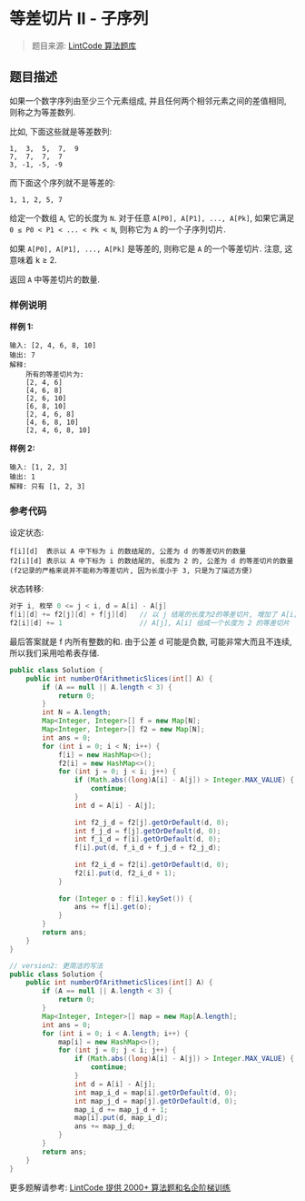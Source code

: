 # 等差切片 II - 子序列
 > 题目来源: [LintCode 算法题库](https://www.lintcode.com/problem/arithmetic-slices-ii-subsequence/?utm_source=sc-github-wzz)
 ## 题目描述
 如果一个数字序列由至少三个元素组成, 并且任何两个相邻元素之间的差值相同, 则称之为等差数列.

比如, 下面这些就是等差数列:
```
1,  3,  5,  7,  9
7,  7,  7,  7
3, -1, -5, -9
```
而下面这个序列就不是等差的:
```
1, 1, 2, 5, 7
```

给定一个数组 `A`, 它的长度为 `N`. 对于任意 `A[P0], A[P1], ..., A[Pk]`, 如果它满足 `0 ≤ P0 < P1 < ... < Pk < N`, 则称它为 `A` 的一个子序列切片.

如果 `A[P0], A[P1], ..., A[Pk]` 是等差的, 则称它是 `A` 的一个等差切片. 注意, 这意味着 k ≥ 2.

返回 `A` 中等差切片的数量.
 ### 样例说明
 **样例 1:**

```
输入: [2, 4, 6, 8, 10]
输出: 7
解释: 
    所有的等差切片为:
    [2, 4, 6] 
    [4, 6, 8] 
    [2, 6, 10]
    [6, 8, 10]
    [2, 4, 6, 8]
    [4, 6, 8, 10]
    [2, 4, 6, 8, 10]
```

**样例 2:**

```
输入: [1, 2, 3]
输出: 1
解释: 只有 [1, 2, 3]
```
 ### 参考代码
 设定状态:

```
f[i][d]  表示以 A 中下标为 i 的数结尾的, 公差为 d 的等差切片的数量
f2[i][d] 表示以 A 中下标为 i 的数结尾的, 长度为 2 的, 公差为 d 的等差切片的数量
(f2记录的严格来说并不能称为等差切片, 因为长度小于 3, 只是为了描述方便)
```

状态转移:

```C++
对于 i, 枚举 0 <= j < i, d = A[i] - A[j]
f[i][d] += f2[j][d] + f[j][d]   // 以 j 结尾的长度为2的等差切片, 增加了 A[i] 就会变成真正的等差切片
f2[i][d] += 1                   // A[j], A[i] 组成一个长度为 2 的等差切片
```

最后答案就是 f 内所有整数的和. 由于公差 d 可能是负数, 可能非常大而且不连续, 所以我们采用哈希表存储.
```java
public class Solution {
    public int numberOfArithmeticSlices(int[] A) {
        if (A == null || A.length < 3) {
            return 0;
        }
        int N = A.length;
        Map<Integer, Integer>[] f = new Map[N];
        Map<Integer, Integer>[] f2 = new Map[N];
        int ans = 0;
        for (int i = 0; i < N; i++) {
            f[i] = new HashMap<>();
            f2[i] = new HashMap<>();
            for (int j = 0; j < i; j++) {
                if (Math.abs((long)A[i] - A[j]) > Integer.MAX_VALUE) {
                    continue;
                }
                int d = A[i] - A[j];
                
                int f2_j_d = f2[j].getOrDefault(d, 0);
                int f_j_d = f[j].getOrDefault(d, 0);
                int f_i_d = f[i].getOrDefault(d, 0);
                f[i].put(d, f_i_d + f_j_d + f2_j_d);
                
                int f2_i_d = f2[i].getOrDefault(d, 0);
                f2[i].put(d, f2_i_d + 1);
            }
            
            for (Integer o : f[i].keySet()) {
                ans += f[i].get(o);
            }
        }
        return ans;
    }
}

// version2: 更简洁的写法
public class Solution {
    public int numberOfArithmeticSlices(int[] A) {
        if (A == null || A.length < 3) {
            return 0;
        }
        Map<Integer, Integer>[] map = new Map[A.length];
        int ans = 0;
        for (int i = 0; i < A.length; i++) {
            map[i] = new HashMap<>();
            for (int j = 0; j < i; j++) {
                if (Math.abs((long)A[i] - A[j]) > Integer.MAX_VALUE) {
                    continue;
                }
                int d = A[i] - A[j];
                int map_i_d = map[i].getOrDefault(d, 0);
                int map_j_d = map[j].getOrDefault(d, 0);
                map_i_d += map_j_d + 1;
                map[i].put(d, map_i_d);
                ans += map_j_d;
            }
        }
        return ans;
    }
}
```
 更多题解请参考: [LintCode 提供 2000+ 算法题和名企阶梯训练](https://www.lintcode.com/problem/?utm_source=sc-github-wzz)
